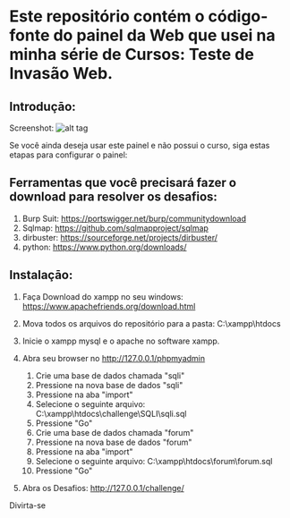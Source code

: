 # Este repositório contém o código-fonte do painel da Web que usei na minha série de Cursos: Teste de Invasão Web.

Introduçāo:
---------------

Screenshot:
![alt tag](https://raw.githubusercontent.com/romanzaikin/Owasp-TOP-10-Training-Panel/master/panel.PNG)

Se você ainda deseja usar este painel e não possui o curso, siga estas etapas para configurar o painel:

Ferramentas que você precisará fazer o download para resolver os desafios:
-----------------
1. Burp Suit: https://portswigger.net/burp/communitydownload
2. Sqlmap:	https://github.com/sqlmapproject/sqlmap
3. dirbuster: https://sourceforge.net/projects/dirbuster/
4. python: https://www.python.org/downloads/


Instalaçāo:
-----------------
1. Faça Download do xampp no seu windows: https://www.apachefriends.org/download.html
2. Mova todos os arquivos do repositório para a pasta: C:\xampp\htdocs
3. Inicie o xampp mysql e o apache no software xampp.
4. Abra seu browser no http://127.0.0.1/phpmyadmin
   1. Crie uma base de dados chamada "sqli" 
   2. Pressione na nova base de dados "sqli"
   3. Pressione na aba "import"
   4. Selecione o seguinte arquivo: C:\xampp\htdocs\challenge\SQLI\sqli.sql
   5. Pressione "Go"
   6. Crie uma base de dados chamada "forum" 
   7. Pressione na nova base de dados "forum"
   8. Pressione na aba "import"
   9. Selecione o seguinte arquivo: C:\xampp\htdocs\forum\forum.sql
   10. Pressione "Go"

5. Abra os Desafios: http://127.0.0.1/challenge/

Divirta-se